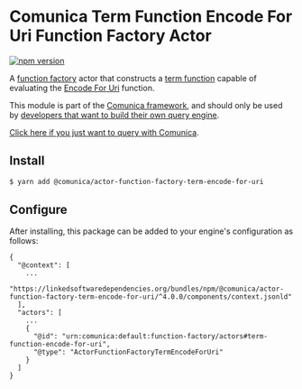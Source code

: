 # Comunica Term Function Encode For Uri Function Factory Actor

[![npm version](https://badge.fury.io/js/%40comunica%2Factor-function-factory-term-function-encode-for-uri.svg)](https://www.npmjs.com/package/@comunica/actor-function-factory-term-encode-for-uri)

A [function factory](https://github.com/comunica/comunica/tree/master/packages/bus-function-factory) actor
that constructs a [term function](https://github.com/comunica/comunica/tree/master/packages/bus-function-factory/lib/ActorFunctionFactory.ts)
capable of evaluating the [Encode For Uri](https://www.w3.org/TR/sparql11-query/#func-encode) function.

This module is part of the [Comunica framework](https://github.com/comunica/comunica),
and should only be used by [developers that want to build their own query engine](https://comunica.dev/docs/modify/).

[Click here if you just want to query with Comunica](https://comunica.dev/docs/query/).

## Install

```bash
$ yarn add @comunica/actor-function-factory-term-encode-for-uri
```

## Configure

After installing, this package can be added to your engine's configuration as follows:
```text
{
  "@context": [
    ...
    "https://linkedsoftwaredependencies.org/bundles/npm/@comunica/actor-function-factory-term-encode-for-uri/^4.0.0/components/context.jsonld"
  ],
  "actors": [
    ...
    {
      "@id": "urn:comunica:default:function-factory/actors#term-function-encode-for-uri",
      "@type": "ActorFunctionFactoryTermEncodeForUri"
    }
  ]
}
```
